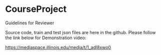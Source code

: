 # CourseProject

Guidelines for Reviewer

Source code, train and test json files are here in the github. 
Please follow the link below for Demonstration video:


https://mediaspace.illinois.edu/media/t/1_adl8xwo0
